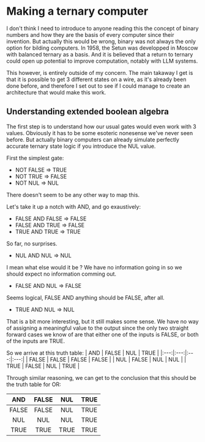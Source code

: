 # Making a ternary computer
I don't think I need to introduce to anyone reading this the concept of binary numbers and how they are the basis of every computer since their invention.
But actually this would be wrong, binary was not always the only option for bilding computers.
In 1958, the Setun was developped in Moscow with balanced ternary as a basis.
And it is believed that a return to ternary could open up potential to improve computation, notably with LLM systems.

This however, is entirely outside of my concern.
The main takaway I get is that it is possible to get 3 different states on a wire, as it's already been done before, and therefore I set out to see if I could manage to create an architecture that would make this work.

## Understanding extended boolean algebra
The first step is to understand how our usual gates would even work with 3 values.
Obviously it has to be some esoteric nonesense we've never seen before.
But actually binary computers can already simulate perfectly accurate ternary state logic if you introduce the NUL value.

First the simplest gate:
- NOT FALSE => TRUE
- NOT TRUE => FALSE
- NOT NUL => NUL

There doesn't seem to be any other way to map this.

Let's take it up a notch with AND, and go exaustively:
- FALSE AND FALSE => FALSE
- FALSE AND TRUE => FALSE
- TRUE AND TRUE => TRUE

So far, no surprises.
- NUL AND NUL => NUL

I mean what else would it be ?
We have no information going in so we should expect no information comming out.
- FALSE AND NUL => FALSE

Seems logical, FALSE AND anything should be FALSE, after all.
- TRUE AND NUL => NUL

That is a bit more interesting, but it still makes some sense.
We have no way of assigning a meaningful value to the output since the only two straight forward cases we know of are that either one of the inputs is FALSE, or both of the inputs are TRUE.

So we arrive at this truth table:
| AND | FALSE | NUL | TRUE |
|:---:|:---:|:---:|:---:|
| FALSE | FALSE | FALSE | FALSE |
| NUL | FALSE | NUL | NUL |
| TRUE | FALSE | NUL | TRUE |

Through similar reasoning, we can get to the conclusion that this should be the truth table for OR:

| AND | FALSE | NUL | TRUE |
|:---:|:---:|:---:|:---:|
| FALSE | FALSE | NUL | TRUE |
| NUL | NUL | NUL | TRUE |
| TRUE | TRUE | TRUE | TRUE |
